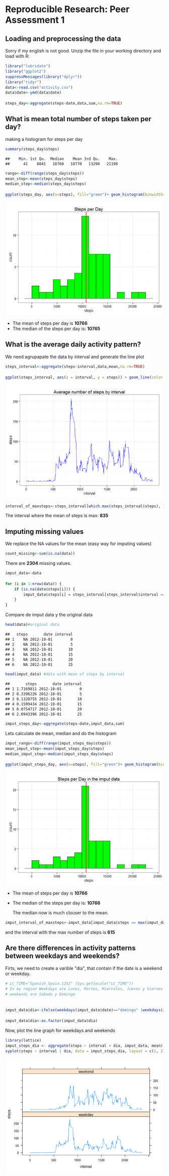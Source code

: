# Reproducible Research: Peer Assessment 1


## Loading and preprocessing the data
Sorry if my english is not good. 
Unzip the file in your working directory and load with R:

```r
library("lubridate")
library("ggplot2")
suppressMessages(library("dplyr"))
library("tidyr")
data<-read.csv("activity.csv")
data$date<-ymd(data$date)

steps_day<-aggregate(steps~date,data,sum,na.rm=TRUE)
```


## What is mean total number of steps taken per day?

making a histogram for steps per day


```r
summary(steps_day$steps)
```

```
##    Min. 1st Qu.  Median    Mean 3rd Qu.    Max. 
##      41    8841   10760   10770   13290   21190
```

```r
rango<-diff(range(steps_day$steps))
mean_step<-mean(steps_day$steps)
median_step<-median(steps_day$steps)

ggplot(steps_day, aes(x=steps), fill="green")+ geom_histogram(binwidth=rango/15, fill="green", colour="black")+theme_bw()+geom_vline(xintercept=mean_step, colour="red", size=1)+ggtitle("Steps per Day")
```

![](PA1_template_files/figure-html/unnamed-chunk-2-1.png) 

- The mean of steps per day is **10766**
- The median of the steps per day is: **10765**


## What is the average daily activity pattern?

  We need agrupapate the data by interval and generate the line plot
  
  

```r
steps_interval<-aggregate(steps~interval,data,mean,na.rm=TRUE)

ggplot(steps_interval, aes(x = interval, y = steps)) + geom_line(color = "blue")+ theme_bw()+ ggtitle("Average number of steps by interval")
```

![](PA1_template_files/figure-html/unnamed-chunk-3-1.png) 

```r
interval_of_maxsteps<-steps_interval[which.max(steps_interval$steps), ]$interval
```

  The interval where the mean of steps is max: **835**

## Imputing missing values

  We replace the NA values for the mean (easy way for imputing values)
  

```r
count_missing<-sum(is.na(data))
```

  There are **2304** missing values.
  
  

```r
imput_data<-data

for (i in 1:nrow(data)) {
    if (is.na(data$steps[i])) {
        imput_data$steps[i] = steps_interval[steps_interval$interval == data$interval[i],]$steps
    }
}
```

  Compare de imput data y the original data
  

```r
head(data)#original data
```

```
##   steps       date interval
## 1    NA 2012-10-01        0
## 2    NA 2012-10-01        5
## 3    NA 2012-10-01       10
## 4    NA 2012-10-01       15
## 5    NA 2012-10-01       20
## 6    NA 2012-10-01       25
```

```r
head(imput_data) #data with mean of steps by interval
```

```
##       steps       date interval
## 1 1.7169811 2012-10-01        0
## 2 0.3396226 2012-10-01        5
## 3 0.1320755 2012-10-01       10
## 4 0.1509434 2012-10-01       15
## 5 0.0754717 2012-10-01       20
## 6 2.0943396 2012-10-01       25
```

```r
imput_steps_day<-aggregate(steps~date,imput_data,sum)
```

  Lets calculate de mean, median and do the histogram
  

```r
imput_rango<-diff(range(imput_steps_day$steps))
mean_imput_step<-mean(imput_steps_day$steps)
median_imput_step<-median(imput_steps_day$steps)

ggplot(imput_steps_day, aes(x=steps), fill="green")+ geom_histogram(binwidth=imput_rango/15, fill="green", colour="black")+theme_bw()+geom_vline(xintercept=mean_imput_step, colour="red", size=1)+ggtitle("Steps per Day in the imput data")
```

![](PA1_template_files/figure-html/unnamed-chunk-7-1.png) 

- The mean of steps per day is **10766**
- The median of the steps per day is: **10766**

  The median now is much clouser to the mean.
  

```r
imput_interval_of_maxsteps<-imput_data[imput_data$steps == max(imput_data$steps), ]$interval
```

 and the interval with thw max number of steps is **615**
   
## Are there differences in activity patterns between weekdays and weekends?

  Firts, we need to create a varible "dia", that contain if the date is a weekend or weekday. 


```r
# LC_TIME="Spanish_Spain.1252" (Sys.getlocale("LC_TIME"))
# In my region Weekdays are Lunes, Martes, Miercoles, Jueves y Viernes and
# weekends are Sabado y Domingo


imput_data$dia<-ifelse(weekdays(imput_data$date)=="domingo" |weekdays(imput_data$date)=="sábado",c("weekend"),c("weekday"))

imput_data$dia<-as.factor(imput_data$dia)
```
  
  Now, plot the line graph for weekdays and weekends
  

```r
library(lattice)
imput_steps_dia <- aggregate(steps ~ interval + dia, imput_data, mean)
xyplot(steps ~ interval | dia, data = imput_steps_dia, layout = c(1, 2), type = "l")
```

![](PA1_template_files/figure-html/unnamed-chunk-10-1.png) 

